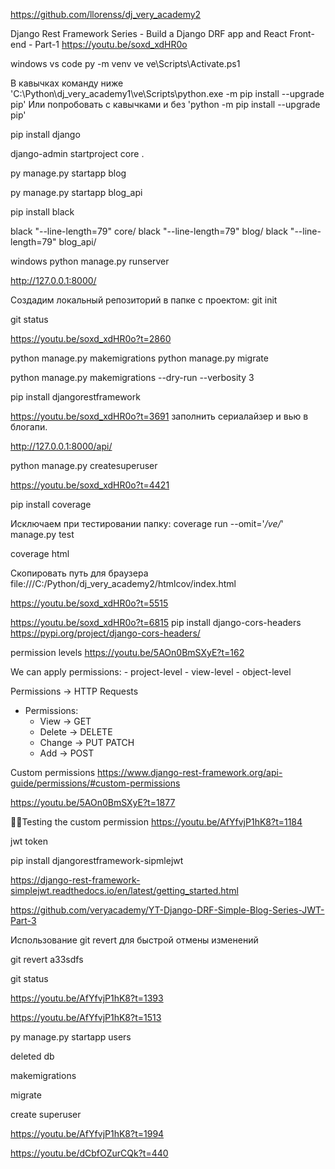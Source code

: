 https://github.com/llorenss/dj_very_academy2

Django Rest Framework Series - Build a Django DRF app and React Front-end - Part-1
https://youtu.be/soxd_xdHR0o

windows vs code
py -m venv ve
ve\Scripts\Activate.ps1

В кавычках команду ниже
'C:\Python\dj_very_academy1\ve\Scripts\python.exe -m pip install --upgrade pip'
Или попробовать с кавычками и без
'python -m pip install --upgrade pip'

pip install django

django-admin startproject core .

py manage.py startapp blog

py manage.py startapp blog_api

pip install black

black "--line-length=79" core/
black "--line-length=79" blog/
black "--line-length=79" blog_api/

windows
python manage.py runserver

http://127.0.0.1:8000/

Создадим локальный репозиторий в папке с проектом:
git init

git status

https://youtu.be/soxd_xdHR0o?t=2860

python manage.py makemigrations
python manage.py migrate

python manage.py makemigrations --dry-run --verbosity 3

pip install djangorestframework

https://youtu.be/soxd_xdHR0o?t=3691
заполнить сериалайзер и вью в блогапи.

http://127.0.0.1:8000/api/

python manage.py createsuperuser

https://youtu.be/soxd_xdHR0o?t=4421

pip install coverage

Исключаем при тестировании папку:
coverage run --omit='_/ve/_' manage.py test

coverage html

Скопировать путь для браузера
file:///C:/Python/dj_very_academy2/htmlcov/index.html

https://youtu.be/soxd_xdHR0o?t=5515

https://youtu.be/soxd_xdHR0o?t=6815
pip install django-cors-headers
https://pypi.org/project/django-cors-headers/

permission levels
https://youtu.be/5AOn0BmSXyE?t=162

<!-- https://www.django-rest-framework.org/api-guide/permissions/#isauthenticated -->

We can apply permissions: - project-level - view-level - object-level

Permissions -> HTTP Requests

- Permissions:
  - View -> GET
  - Delete -> DELETE
  - Change -> PUT PATCH
  - Add -> POST

Custom permissions
https://www.django-rest-framework.org/api-guide/permissions/#custom-permissions

https://youtu.be/5AOn0BmSXyE?t=1877

🐱‍🏍Testing the custom permission
https://youtu.be/AfYfvjP1hK8?t=1184

jwt token

pip install djangorestframework-sipmlejwt

https://django-rest-framework-simplejwt.readthedocs.io/en/latest/getting_started.html

https://github.com/veryacademy/YT-Django-DRF-Simple-Blog-Series-JWT-Part-3

Использование git revert для быстрой отмены изменений

git revert a33sdfs

git status

https://youtu.be/AfYfvjP1hK8?t=1393

https://youtu.be/AfYfvjP1hK8?t=1513

py manage.py startapp users

deleted db

makemigrations

migrate

create superuser

https://youtu.be/AfYfvjP1hK8?t=1994

https://youtu.be/dCbfOZurCQk?t=440
